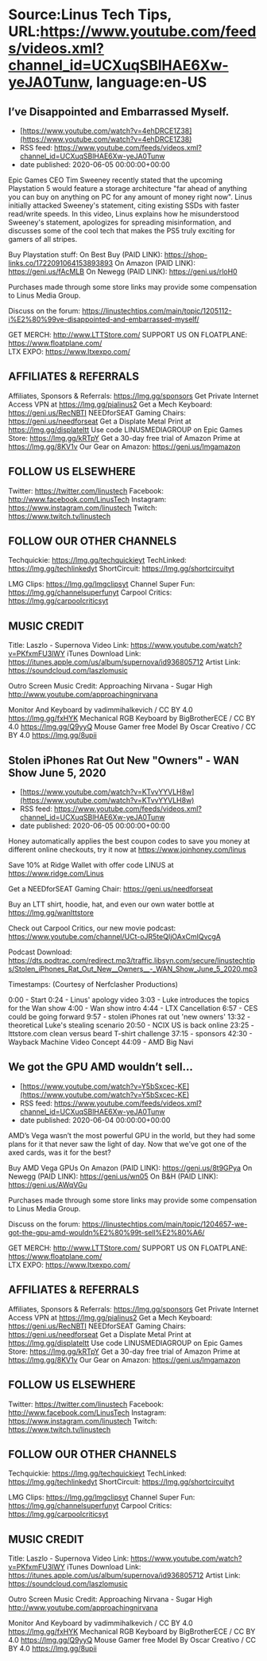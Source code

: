 # Source:Linus Tech Tips, URL:https://www.youtube.com/feeds/videos.xml?channel_id=UCXuqSBlHAE6Xw-yeJA0Tunw, language:en-US

## I’ve Disappointed and Embarrassed Myself.
 - [https://www.youtube.com/watch?v=4ehDRCE1Z38](https://www.youtube.com/watch?v=4ehDRCE1Z38)
 - RSS feed: https://www.youtube.com/feeds/videos.xml?channel_id=UCXuqSBlHAE6Xw-yeJA0Tunw
 - date published: 2020-06-05 00:00:00+00:00

Epic Games CEO Tim Sweeney recently stated that the upcoming Playstation 5 would feature a storage architecture "far ahead of anything you can buy on anything on PC for any amount of money right now". Linus initially attacked Sweeney's statement, citing existing SSDs with faster read/write speeds. In this video, Linus explains how he misunderstood Sweeney's statement, apologizes for spreading misinformation, and discusses some of the cool tech that makes the PS5 truly exciting for gamers of all stripes.

Buy Playstation stuff:
On Best Buy (PAID LINK): https://shop-links.co/1722091064153893893
On Amazon (PAID LINK): https://geni.us/fAcMLB
On Newegg (PAID LINK): https://geni.us/rloH0

Purchases made through some store links may provide some compensation to Linus Media Group.

Discuss on the forum: https://linustechtips.com/main/topic/1205112-i%E2%80%99ve-disappointed-and-embarrassed-myself/

GET MERCH: http://www.LTTStore.com/
SUPPORT US ON FLOATPLANE: https://www.floatplane.com/  
LTX EXPO: https://www.ltxexpo.com/   

AFFILIATES & REFERRALS
---------------------------------------------------
Affiliates, Sponsors & Referrals: https://lmg.gg/sponsors
Get Private Internet Access VPN at https://lmg.gg/pialinus2
Get a Mech Keyboard: https://geni.us/RecNBTI
NEEDforSEAT Gaming Chairs: https://geni.us/needforseat
Get a Displate Metal Print at https://lmg.gg/displateltt
Use code LINUSMEDIAGROUP on Epic Games Store: https://lmg.gg/kRTpY
Get a 30-day free trial of Amazon Prime at https://lmg.gg/8KV1v
Our Gear on Amazon: https://geni.us/lmgamazon
 
FOLLOW US ELSEWHERE
---------------------------------------------------  
Twitter: https://twitter.com/linustech
Facebook: http://www.facebook.com/LinusTech
Instagram: https://www.instagram.com/linustech
Twitch: https://www.twitch.tv/linustech

FOLLOW OUR OTHER CHANNELS
---------------------------------------------------  
Techquickie: https://lmg.gg/techquickieyt
TechLinked: https://lmg.gg/techlinkedyt
ShortCircuit: https://lmg.gg/shortcircuityt

LMG Clips: https://lmg.gg/lmgclipsyt
Channel Super Fun: https://lmg.gg/channelsuperfunyt
Carpool Critics: https://lmg.gg/carpoolcriticsyt

MUSIC CREDIT
---------------------------------------------------  
Title: Laszlo - Supernova
Video Link: https://www.youtube.com/watch?v=PKfxmFU3lWY
iTunes Download Link: https://itunes.apple.com/us/album/supernova/id936805712
Artist Link: https://soundcloud.com/laszlomusic

Outro Screen Music Credit: Approaching Nirvana - Sugar High http://www.youtube.com/approachingnirvana

Monitor And Keyboard by vadimmihalkevich / CC BY 4.0 https://lmg.gg/fxHYK 
Mechanical RGB Keyboard by BigBrotherECE / CC BY 4.0 https://lmg.gg/Q9yyQ 
Mouse Gamer free Model By Oscar Creativo / CC BY 4.0 https://lmg.gg/8upii

## Stolen iPhones Rat Out New "Owners" - WAN Show June 5, 2020
 - [https://www.youtube.com/watch?v=KTvvYYVLH8w](https://www.youtube.com/watch?v=KTvvYYVLH8w)
 - RSS feed: https://www.youtube.com/feeds/videos.xml?channel_id=UCXuqSBlHAE6Xw-yeJA0Tunw
 - date published: 2020-06-05 00:00:00+00:00

Honey automatically applies the best coupon codes to save you money at different online checkouts, try it now at https://www.joinhoney.com/linus

Save 10% at Ridge Wallet with offer code LINUS at https://www.ridge.com/Linus

Get a NEEDforSEAT Gaming Chair: https://geni.us/needforseat

Buy an LTT shirt, hoodie, hat, and even our own water bottle at https://lmg.gg/wanlttstore

Check out Carpool Critics, our new movie podcast: https://www.youtube.com/channel/UCt-oJR5teQIjOAxCmIQvcgA

Podcast Download: https://dts.podtrac.com/redirect.mp3/traffic.libsyn.com/secure/linustechtips/Stolen_iPhones_Rat_Out_New__Owners__-_WAN_Show_June_5_2020.mp3

Timestamps: (Courtesy of Nerfclasher Productions)

0:00 - Start
0:24 - Linus' apology video
3:03 - Luke introduces the topics for the Wan show
4:00 - Wan show intro
4:44 - LTX Cancellation
6:57 - CES could be going forward
9:57 - stolen iPhones rat out 'new owners'
13:32 - theoretical Luke's stealing scenario
20:50 - NCIX US is back online
23:25 - lttstore.com clean versus beard T-shirt challenge
37:15 - sponsors
42:30 - Wayback Machine Video Concept
44:09 - AMD Big Navi

## We got the GPU AMD wouldn’t sell…
 - [https://www.youtube.com/watch?v=Y5bSxcec-KE](https://www.youtube.com/watch?v=Y5bSxcec-KE)
 - RSS feed: https://www.youtube.com/feeds/videos.xml?channel_id=UCXuqSBlHAE6Xw-yeJA0Tunw
 - date published: 2020-06-04 00:00:00+00:00

AMD’s Vega wasn’t the most powerful GPU in the world, but they had some plans for it that never saw the light of day. Now that we’ve got one of the axed cards, was it for the best?

Buy AMD Vega GPUs
On Amazon (PAID LINK): https://geni.us/8t9GPya
On Newegg (PAID LINK): https://geni.us/wn05
On B&H (PAID LINK): https://geni.us/AWqVGu 

Purchases made through some store links may provide some compensation to Linus Media Group.

Discuss on the forum: https://linustechtips.com/main/topic/1204657-we-got-the-gpu-amd-wouldn%E2%80%99t-sell%E2%80%A6/


GET MERCH: http://www.LTTStore.com/
SUPPORT US ON FLOATPLANE: https://www.floatplane.com/  
LTX EXPO: https://www.ltxexpo.com/   

AFFILIATES & REFERRALS
---------------------------------------------------
Affiliates, Sponsors & Referrals: https://lmg.gg/sponsors
Get Private Internet Access VPN at https://lmg.gg/pialinus2
Get a Mech Keyboard: https://geni.us/RecNBTI
NEEDforSEAT Gaming Chairs: https://geni.us/needforseat
Get a Displate Metal Print at https://lmg.gg/displateltt
Use code LINUSMEDIAGROUP on Epic Games Store: https://lmg.gg/kRTpY
Get a 30-day free trial of Amazon Prime at https://lmg.gg/8KV1v
Our Gear on Amazon: https://geni.us/lmgamazon
 
FOLLOW US ELSEWHERE
---------------------------------------------------  
Twitter: https://twitter.com/linustech
Facebook: http://www.facebook.com/LinusTech
Instagram: https://www.instagram.com/linustech
Twitch: https://www.twitch.tv/linustech

FOLLOW OUR OTHER CHANNELS
---------------------------------------------------  
Techquickie: https://lmg.gg/techquickieyt
TechLinked: https://lmg.gg/techlinkedyt
ShortCircuit: https://lmg.gg/shortcircuityt

LMG Clips: https://lmg.gg/lmgclipsyt
Channel Super Fun: https://lmg.gg/channelsuperfunyt
Carpool Critics: https://lmg.gg/carpoolcriticsyt

MUSIC CREDIT
---------------------------------------------------  
Title: Laszlo - Supernova
Video Link: https://www.youtube.com/watch?v=PKfxmFU3lWY
iTunes Download Link: https://itunes.apple.com/us/album/supernova/id936805712
Artist Link: https://soundcloud.com/laszlomusic

Outro Screen Music Credit: Approaching Nirvana - Sugar High http://www.youtube.com/approachingnirvana

Monitor And Keyboard by vadimmihalkevich / CC BY 4.0 https://lmg.gg/fxHYK 
Mechanical RGB Keyboard by BigBrotherECE / CC BY 4.0 https://lmg.gg/Q9yyQ 
Mouse Gamer free Model By Oscar Creativo / CC BY 4.0 https://lmg.gg/8upii

